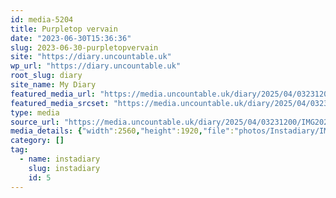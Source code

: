 ```yaml
---
id: media-5204
title: Purpletop vervain
date: "2023-06-30T15:36:36"
slug: 2023-06-30-purpletopvervain
site: "https://diary.uncountable.uk"
wp_url: "https://diary.uncountable.uk"
root_slug: diary
site_name: My Diary
featured_media_url: "https://media.uncountable.uk/diary/2025/04/03231200/IMG20230630163636-scaled.webp"
featured_media_srcset: "https://media.uncountable.uk/diary/2025/04/03231200/IMG20230630163636-300x225.webp 300w, https://media.uncountable.uk/diary/2025/04/03231200/IMG20230630163636-1024x768.webp 1024w, https://media.uncountable.uk/diary/2025/04/03231200/IMG20230630163636-150x150.webp 150w, https://media.uncountable.uk/diary/2025/04/03231200/IMG20230630163636-640x480.webp 640w, https://media.uncountable.uk/diary/2025/04/03231200/IMG20230630163636-scaled.webp 2560w"
type: media
source_url: "https://media.uncountable.uk/diary/2025/04/03231200/IMG20230630163636-scaled.webp"
media_details: {"width":2560,"height":1920,"file":"photos/Instadiary/IMG20230630163636-scaled.webp","filesize":223588,"sizes":{"medium":{"file":"IMG20230630163636-300x225.webp","width":300,"height":225,"filesize":15982,"mime_type":"image/webp","source_url":"https://media.uncountable.uk/diary/2025/04/03231200/IMG20230630163636-300x225.webp"},"large":{"file":"IMG20230630163636-1024x768.webp","width":1024,"height":768,"filesize":81238,"mime_type":"image/webp","source_url":"https://media.uncountable.uk/diary/2025/04/03231200/IMG20230630163636-1024x768.webp"},"thumbnail":{"file":"IMG20230630163636-150x150.webp","width":150,"height":150,"filesize":7636,"mime_type":"image/webp","source_url":"https://media.uncountable.uk/diary/2025/04/03231200/IMG20230630163636-150x150.webp"},"mobwidth":{"file":"IMG20230630163636-640x480.webp","width":640,"height":480,"filesize":45028,"mime_type":"image/webp","source_url":"https://media.uncountable.uk/diary/2025/04/03231200/IMG20230630163636-640x480.webp"},"full":{"file":"IMG20230630163636-scaled.webp","width":2560,"height":1920,"mime_type":"image/webp","source_url":"https://media.uncountable.uk/diary/2025/04/03231200/IMG20230630163636-scaled.webp"}},"image_meta":{"aperture":"0","credit":"","camera":"","caption":"","created_timestamp":"0","copyright":"","focal_length":"0","iso":"0","shutter_speed":"0","title":"","orientation":"0","keywords":[]},"original_image":"IMG20230630163636.webp"}
category: []
tag:
  - name: instadiary
    slug: instadiary
    id: 5
---
```


